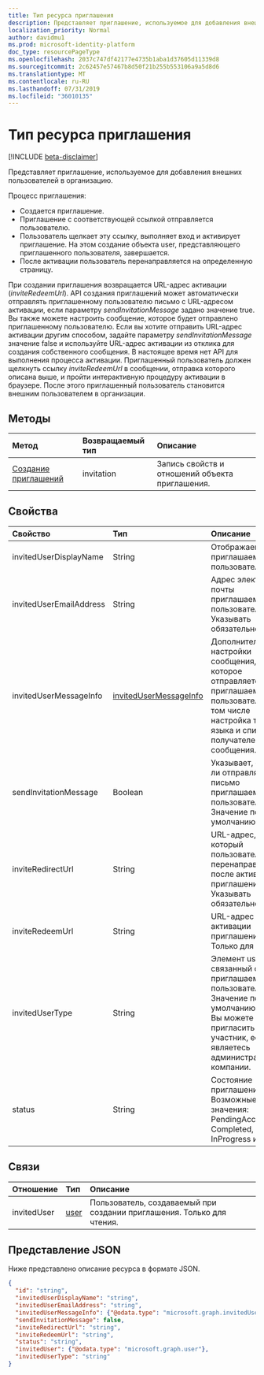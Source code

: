 ```yaml
---
title: Тип ресурса приглашения
description: Представляет приглашение, используемое для добавления внешних пользователей в организацию.
localization_priority: Normal
author: davidmu1
ms.prod: microsoft-identity-platform
doc_type: resourcePageType
ms.openlocfilehash: 2037c747df42177e4735b1aba1d37605d11339d8
ms.sourcegitcommit: 2c62457e57467b8d50f21b255b553106a9a5d8d6
ms.translationtype: MT
ms.contentlocale: ru-RU
ms.lasthandoff: 07/31/2019
ms.locfileid: "36010135"
---
```

# <a name="invitation-resource-type"></a>Тип ресурса приглашения

[!INCLUDE [beta-disclaimer](../../includes/beta-disclaimer.md)]

Представляет приглашение, используемое для добавления внешних пользователей в организацию. 

Процесс приглашения:

* Создается приглашение.
* Приглашение с соответствующей ссылкой отправляется пользователю.
* Пользователь щелкает эту ссылку, выполняет вход и активирует приглашение. На этом создание объекта user, представляющего приглашенного пользователя, завершается.
* После активации пользователь перенаправляется на определенную страницу.

При создании приглашения возвращается URL-адрес активации (*inviteRedeemUrl*). API создания приглашений может автоматически отправлять приглашенному пользователю письмо с URL-адресом активации, если параметру *sendInvitationMessage* задано значение true. Вы также можете настроить сообщение, которое будет отправлено приглашенному пользователю. Если вы хотите отправить URL-адрес активации другим способом, задайте параметру *sendInvitationMessage* значение false и используйте URL-адрес активации из отклика для создания собственного сообщения. В настоящее время нет API для выполнения процесса активации. Приглашенный пользователь должен щелкнуть ссылку *inviteRedeemUrl* в сообщении, отправка которого описана выше, и пройти интерактивную процедуру активации в браузере. После этого приглашенный пользователь становится внешним пользователем в организации.


## <a name="methods"></a>Методы
| Метод       | Возвращаемый тип  |Описание|
|:---------------|:--------|:----------|
|[Создание приглашений](../api/invitation-post.md) | invitation | Запись свойств и отношений объекта приглашения.|

## <a name="properties"></a>Свойства
| Свойство     | Тип   |Описание|
|:---------------|:--------|:----------|
|invitedUserDisplayName|String|Отображаемое имя приглашаемого пользователя.|
|invitedUserEmailAddress|String|Адрес электронной почты приглашаемого пользователя. Указывать обязательно.|
|invitedUserMessageInfo|[invitedUserMessageInfo](invitedusermessageinfo.md)|Дополнительные настройки сообщения, которое отправляется приглашаемому пользователю, в том числе настройка текста, языка и списка получателей копии сообщения.|
|sendInvitationMessage|Boolean|Указывает, следует ли отправлять письмо приглашаемому пользователю. Значение по умолчанию: false.|
|inviteRedirectUrl|String|URL-адрес, на который пользователь перенаправляется после активации приглашения. Указывать обязательно.|
|inviteRedeemUrl|String|URL-адрес для активации приглашения. Только для чтения.|
|invitedUserType|String|Элемент userType, связанный с приглашаемым пользователем. Значение по умолчанию: Guest. Вы можете пригласить как участник, если вы являетесь администратором компании. |
|status|String|Состояние приглашения. Возможные значения: PendingAcceptance, Completed, InProgress и Error|

## <a name="relationships"></a>Связи
| Отношение | Тип   |Описание|
|:---------------|:--------|:----------|
|invitedUser|[user](user.md)|Пользователь, создаваемый при создании приглашения. Только для чтения.|

## <a name="json-representation"></a>Представление JSON
Ниже представлено описание ресурса в формате JSON.

<!-- 
{ 
    "blockType": "resource",
    "keyProperty":"id",
    "@odata.type": "microsoft.graph.invitation", 
    "optionalProperties": [
        "invitedUser"
     ],
    "baseType": "microsoft.graph.entity"
} 
-->
```json
{
  "id": "string",
  "invitedUserDisplayName": "string",
  "invitedUserEmailAddress": "string",
  "invitedUserMessageInfo": {"@odata.type": "microsoft.graph.invitedUserMessageInfo"},
  "sendInvitationMessage": false,
  "inviteRedirectUrl": "string",
  "inviteRedeemUrl": "string",
  "status": "string",
  "invitedUser": {"@odata.type": "microsoft.graph.user"},
  "invitedUserType": "string"
}
```


<!-- uuid: 8fcb5dbc-d5aa-4681-8e31-b001d5168d79
2016-22-25 14:57:30 UTC -->
<!--
{
  "type": "#page.annotation",
  "description": "invitation resource",
  "keywords": "",
  "section": "documentation",
  "tocPath": "",
  "suppressions": []
}
-->
